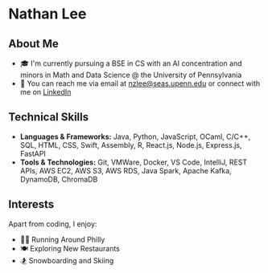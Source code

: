 # Nathan Lee

## About Me
- 🎓 I'm currently pursuing a BSE in CS with an AI concentration and minors in Math and Data Science @ the University of Pennsylvania
- 📧 You can reach me via email at [nzlee@seas.upenn.edu](mailto:nzlee@seas.upenn.edu) or connect with me on [LinkedIn](https://www.linkedin.com/in/nathanzhanglee)

## Technical Skills
- **Languages & Frameworks:** Java, Python, JavaScript, OCaml, C/C++, SQL, HTML, CSS, Swift, Assembly, R, React.js, Node.js, Express.js, FastAPI
- **Tools & Technologies:** Git, VMWare, Docker, VS Code, IntelliJ, REST APIs, AWS EC2, AWS S3, AWS RDS, Java Spark, Apache Kafka, DynamoDB, ChromaDB

## Interests
Apart from coding, I enjoy:
- 🏃‍♂️ Running Around Philly
- 🍽️ Exploring New Restaurants
- 🏂 Snowboarding and Skiing
